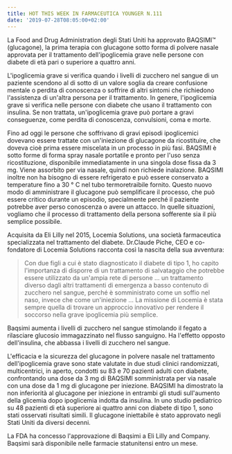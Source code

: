 ```yaml
---
title: HOT THIS WEEK IN FARMACEUTICA YOUNGER N.111
date: '2019-07-28T08:05:00+02:00'
---
```

La Food and Drug Administration degli Stati Uniti ha approvato BAQSIMI™ (glucagone), la prima terapia con glucagone sotto forma di polvere nasale approvata per il trattamento dell'ipoglicemia grave nelle persone con diabete di età pari o superiore a quattro anni.

L'ipoglicemia grave si verifica quando i livelli di zucchero nel sangue di un paziente scendono al di sotto di un valore soglia da creare confusione mentale o perdita di conoscenza o soffrire di altri sintomi che richiedono l'assistenza di un'altra persona per il trattamento. In genere, l'ipoglicemia grave si verifica nelle persone con diabete che usano il trattamento con insulina. Se non trattata, un'ipoglicemia grave può portare a gravi conseguenze, come perdita di conoscenza, convulsioni, coma e morte.

Fino ad oggi le persone che soffrivano di gravi episodi ipoglicemici dovevano essere trattate con un'iniezione di glucagone da ricostituire, che doveva cioè prima essere miscelata in un processo in più fasi. BAQSIMI è sotto forme di forma spray nasale portatile e pronto per l'uso senza ricostituzione, disponibile immediatamente in una singola dose fissa da 3 mg. Viene assorbito per via nasale, quindi non richiede inalazione. BAQSIMI inoltre non ha bisogno di essere refrigerato e può essere conservato a temperature fino a 30 ° C nel tubo termoretraibile fornito. Questo nuovo modo di amministrare il glucagone può semplificare il processo, che può essere critico durante un episodio, specialmente perché il paziente potrebbe aver perso conoscenza o avere un attacco. In quelle situazioni, vogliamo che il processo di trattamento della persona sofferente sia il più semplice possibile. 

Acquisita da Eli Lilly nel 2015, Locemia Solutions, una società farmaceutica specializzata nel trattamento del diabete. Dr.Claude Piche, CEO e co-fondatore di Locemia Solutions racconta così la nascita della sua avventura:

> Con due figli a cui è stato diagnosticato il diabete di tipo 1, ho capito l'importanza di disporre di un trattamento di salvataggio che potrebbe essere utilizzato da un'ampia rete di persone ... un trattamento diverso dagli altri trattamenti di emergenza a basso contenuto di zucchero nel sangue, perché è somministrato come un soffio nel naso, invece che come un'iniezione ... La missione di Locemia è stata sempre quella di trovare un approccio innovativo per rendere il soccorso nella grave ipoglicemia più semplice.

Baqsimi aumenta i livelli di zucchero nel sangue stimolando il fegato a rilasciare glucosio immagazzinato nel flusso sanguigno. Ha l'effetto opposto dell'insulina, che abbassa i livelli di zucchero nel sangue.

L'efficacia e la sicurezza del glucagone in polvere nasale nel trattamento dell'ipoglicemia grave sono state valutate in due studi clinici randomizzati, multicentrici, in aperto, condotti su 83 e 70 pazienti adulti con diabete, confrontando una dose da 3 mg di BAQSIMI somministrata per via nasale con una dose da 1 mg di glucagone per iniezione. BAQSIMI ha dimostrato la non inferiorità al glucagone per iniezione in entrambi gli studi sull'aumento della glicemia dopo ipoglicemia indotta da insulina. In uno studio pediatrico su 48 pazienti di età superiore ai quattro anni con diabete di tipo 1, sono stati osservati risultati simili. Il glucagone iniettabile è stato approvato negli Stati Uniti da diversi decenni. 

La FDA ha concesso l'approvazione di Baqsimi a Eli Lilly and Company. Baqsimi sarà disponibile nelle farmacie statunitensi entro un mese.

